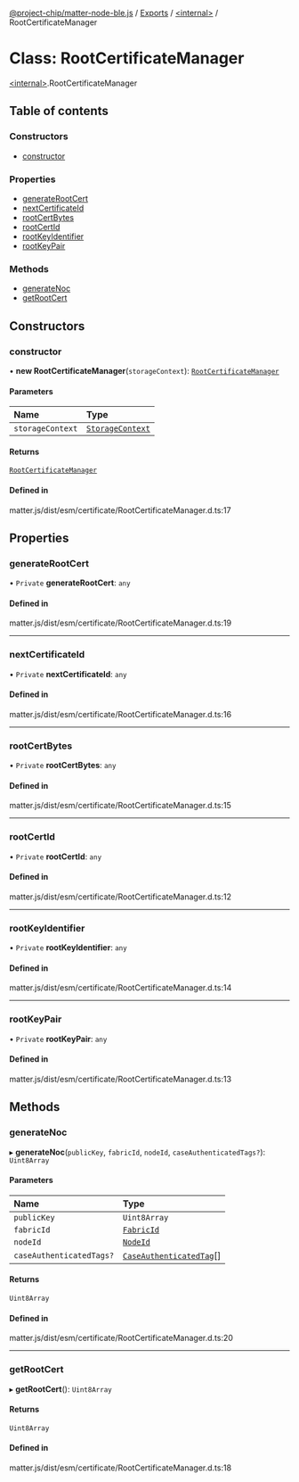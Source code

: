 [@project-chip/matter-node-ble.js](../README.md) / [Exports](../modules.md) / [\<internal\>](../modules/internal_.md) / RootCertificateManager

# Class: RootCertificateManager

[\<internal\>](../modules/internal_.md).RootCertificateManager

## Table of contents

### Constructors

- [constructor](internal_.RootCertificateManager.md#constructor)

### Properties

- [generateRootCert](internal_.RootCertificateManager.md#generaterootcert)
- [nextCertificateId](internal_.RootCertificateManager.md#nextcertificateid)
- [rootCertBytes](internal_.RootCertificateManager.md#rootcertbytes)
- [rootCertId](internal_.RootCertificateManager.md#rootcertid)
- [rootKeyIdentifier](internal_.RootCertificateManager.md#rootkeyidentifier)
- [rootKeyPair](internal_.RootCertificateManager.md#rootkeypair)

### Methods

- [generateNoc](internal_.RootCertificateManager.md#generatenoc)
- [getRootCert](internal_.RootCertificateManager.md#getrootcert)

## Constructors

### constructor

• **new RootCertificateManager**(`storageContext`): [`RootCertificateManager`](internal_.RootCertificateManager.md)

#### Parameters

| Name | Type |
| :------ | :------ |
| `storageContext` | [`StorageContext`](internal_.StorageContext.md) |

#### Returns

[`RootCertificateManager`](internal_.RootCertificateManager.md)

#### Defined in

matter.js/dist/esm/certificate/RootCertificateManager.d.ts:17

## Properties

### generateRootCert

• `Private` **generateRootCert**: `any`

#### Defined in

matter.js/dist/esm/certificate/RootCertificateManager.d.ts:19

___

### nextCertificateId

• `Private` **nextCertificateId**: `any`

#### Defined in

matter.js/dist/esm/certificate/RootCertificateManager.d.ts:16

___

### rootCertBytes

• `Private` **rootCertBytes**: `any`

#### Defined in

matter.js/dist/esm/certificate/RootCertificateManager.d.ts:15

___

### rootCertId

• `Private` **rootCertId**: `any`

#### Defined in

matter.js/dist/esm/certificate/RootCertificateManager.d.ts:12

___

### rootKeyIdentifier

• `Private` **rootKeyIdentifier**: `any`

#### Defined in

matter.js/dist/esm/certificate/RootCertificateManager.d.ts:14

___

### rootKeyPair

• `Private` **rootKeyPair**: `any`

#### Defined in

matter.js/dist/esm/certificate/RootCertificateManager.d.ts:13

## Methods

### generateNoc

▸ **generateNoc**(`publicKey`, `fabricId`, `nodeId`, `caseAuthenticatedTags?`): `Uint8Array`

#### Parameters

| Name | Type |
| :------ | :------ |
| `publicKey` | `Uint8Array` |
| `fabricId` | [`FabricId`](../modules/internal_.md#fabricid) |
| `nodeId` | [`NodeId`](../modules/internal_.md#nodeid) |
| `caseAuthenticatedTags?` | [`CaseAuthenticatedTag`](../modules/internal_.md#caseauthenticatedtag)[] |

#### Returns

`Uint8Array`

#### Defined in

matter.js/dist/esm/certificate/RootCertificateManager.d.ts:20

___

### getRootCert

▸ **getRootCert**(): `Uint8Array`

#### Returns

`Uint8Array`

#### Defined in

matter.js/dist/esm/certificate/RootCertificateManager.d.ts:18
